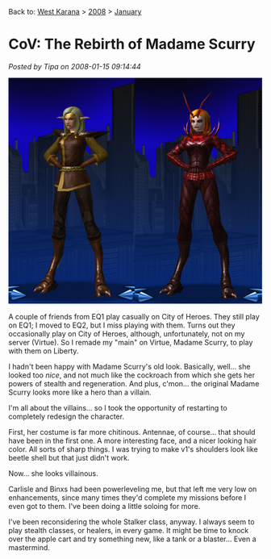 Back to: [West Karana](/posts/westkarana.md) > [2008](/posts/2008/westkarana.md) > [January](./westkarana.md)
# CoV: The Rebirth of Madame Scurry

*Posted by Tipa on 2008-01-15 09:14:44*

![scurry.jpg](../../../uploads/2008/01/scurry.jpg)

A couple of friends from EQ1 play casually on City of Heroes. They still play on EQ1; I moved to EQ2, but I miss playing with them. Turns out they occasionally play on City of Heroes, although, unfortunately, not on my server (Virtue). So I remade my "main" on Virtue, Madame Scurry, to play with them on Liberty.

I hadn't been happy with Madame Scurry's old look. Basically, well... she looked too *nice*, and not much like the cockroach from which she gets her powers of stealth and regeneration. And plus, c'mon... the original Madame Scurry looks more like a hero than a villain.

I'm all about the villains... so I took the opportunity of restarting to completely redesign the character.

First, her costume is far more chitinous. Antennae, of course... that should have been in the first one. A more interesting face, and a nicer looking hair color. All sorts of sharp things. I was trying to make v1's shoulders look like beetle shell but that just didn't work.

Now... she looks villainous.

Carlisle and Binxs had been powerleveling me, but that left me very low on enhancements, since many times they'd complete my missions before I even got to them. I've been doing a little soloing for more.

I've been reconsidering the whole Stalker class, anyway. I always seem to play stealth classes, or healers, in every game. It might be time to knock over the apple cart and try something new, like a tank or a blaster... Even a mastermind.
